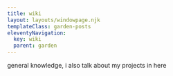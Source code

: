 ```yaml
---
title: wiki
layout: layouts/windowpage.njk
templateClass: garden-posts
eleventyNavigation:
  key: wiki
  parent: garden
---
```


general knowledge, i also talk about my projects in here


